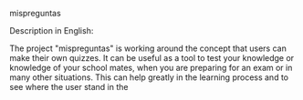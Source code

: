 mispreguntas

Description in English:

The project "mispreguntas" is working around the concept that users can make their own quizzes. It can be useful as a tool to test your knowledge or knowledge of your school mates, 
when you are preparing for an exam or in many other situations. This can help greatly in the learning process and to see where the user stand in the 